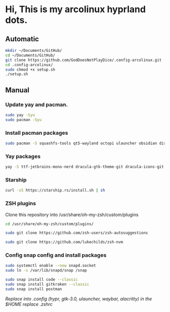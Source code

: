 # Hi, This is my arcolinux hyprland dots.

## Automatic

```sh
mkdir ~/Documents/GitHub/
cd ~/Documents/GitHub/
git clone https://github.com/GodDoesNotPlayDice/.config-arcolinux.git
cd .config-arcolinux/
sudo chmod +x setup.sh
./setup.sh
```

## Manual


### Update yay and pacman.
```sh
sudo yay -Syu
sudo pacman -Syu
```

### Install pacman packages
```sh
sudo pacman -S squashfs-tools qt5-wayland octopi ulauncher obsidian discord ttf-firacode-nerd brightnessctl github-desktop-bin github-cli dracula-cursors-git nodejs npm snapd snapd-glib 
```

### Yay packages
```sh
yay -S ttf-jetbrains-mono-nerd dracula-gtk-theme-git dracula-icons-git swappy snapd
```

### Starship

```sh
curl -sS https://starship.rs/install.sh | sh
```

### ZSH plugins

Clone this repository into /usr/share/oh-my-zsh/custom/plugins

```sh
cd /usr/share/oh-my-zsh/custom/plugins/
```
    
```sh
sudo git clone https://github.com/zsh-users/zsh-autosuggestions

sudo git clone https://github.com/lukechilds/zsh-nvm
```

### Config snap config and install packages
```sh
sudo systemctl enable --now snapd.socket
sudo ln -s /var/lib/snapd/snap /snap

sudo snap install code --classic
sudo snap install gitkraken --classic
sudo snap install postman
```

*Replace into .config (hypr, gtk-3.0, ulauncher, waybar, alacritty) in the $HOME replace .zshrc*

